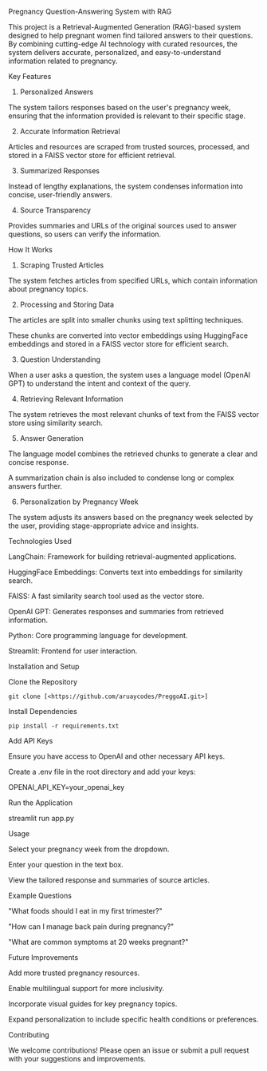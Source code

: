 Pregnancy Question-Answering System with RAG

This project is a Retrieval-Augmented Generation (RAG)-based system designed to help pregnant women find tailored answers to their questions. By combining cutting-edge AI technology with curated resources, the system delivers accurate, personalized, and easy-to-understand information related to pregnancy.

Key Features

1. Personalized Answers

The system tailors responses based on the user's pregnancy week, ensuring that the information provided is relevant to their specific stage.

2. Accurate Information Retrieval

Articles and resources are scraped from trusted sources, processed, and stored in a FAISS vector store for efficient retrieval.

3. Summarized Responses

Instead of lengthy explanations, the system condenses information into concise, user-friendly answers.

4. Source Transparency

Provides summaries and URLs of the original sources used to answer questions, so users can verify the information.

How It Works

1. Scraping Trusted Articles

The system fetches articles from specified URLs, which contain information about pregnancy topics.

2. Processing and Storing Data

The articles are split into smaller chunks using text splitting techniques.

These chunks are converted into vector embeddings using HuggingFace embeddings and stored in a FAISS vector store for efficient search.

3. Question Understanding

When a user asks a question, the system uses a language model (OpenAI GPT) to understand the intent and context of the query.

4. Retrieving Relevant Information

The system retrieves the most relevant chunks of text from the FAISS vector store using similarity search.

5. Answer Generation

The language model combines the retrieved chunks to generate a clear and concise response.

A summarization chain is also included to condense long or complex answers further.

6. Personalization by Pregnancy Week

The system adjusts its answers based on the pregnancy week selected by the user, providing stage-appropriate advice and insights.

Technologies Used

LangChain: Framework for building retrieval-augmented applications.

HuggingFace Embeddings: Converts text into embeddings for similarity search.

FAISS: A fast similarity search tool used as the vector store.

OpenAI GPT: Generates responses and summaries from retrieved information.

Python: Core programming language for development.

Streamlit: Frontend for user interaction.

Installation and Setup

Clone the Repository

`git clone [<https://github.com/aruaycodes/PreggoAI.git>]`

Install Dependencies

`pip install -r requirements.txt`

Add API Keys

Ensure you have access to OpenAI and other necessary API keys.

Create a .env file in the root directory and add your keys:

OPENAI_API_KEY=your_openai_key

Run the Application

streamlit run app.py

Usage

Select your pregnancy week from the dropdown.

Enter your question in the text box.

View the tailored response and summaries of source articles.

Example Questions

"What foods should I eat in my first trimester?"

"How can I manage back pain during pregnancy?"

"What are common symptoms at 20 weeks pregnant?"

Future Improvements

Add more trusted pregnancy resources.

Enable multilingual support for more inclusivity.

Incorporate visual guides for key pregnancy topics.

Expand personalization to include specific health conditions or preferences.

Contributing

We welcome contributions! Please open an issue or submit a pull request with your suggestions and improvements.
